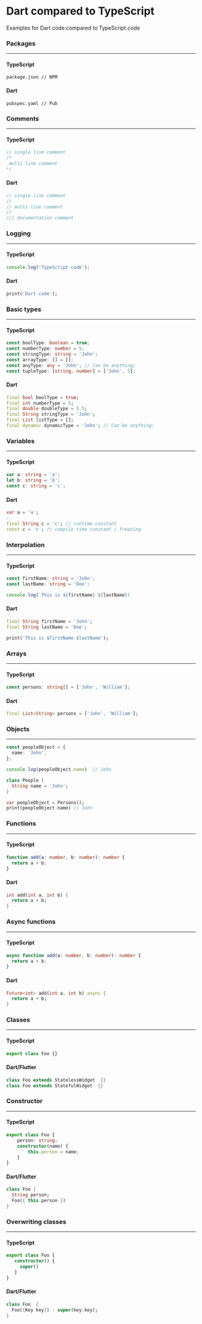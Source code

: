 # Dart compared to TypeScript
Examples for Dart code compared to TypeScript code

### Packages
---
#### TypeScript
```
package.json // NPM
```
#### Dart
```
pubspec.yaml // Pub
```

### Comments
---
#### TypeScript
```ts
// single line comment
/* 
 multi line comment
*/
```

#### Dart
```dart
// single line comment
// 
// multi line comment
//
/// documentation comment
```

### Logging
---
#### TypeScript
```ts
console.log('TypeScript code');
```
#### Dart
```dart
print('Dart code');
```

### Basic types
---
#### TypeScript
```ts
const boolType: boolean = true;
const numberType: number = 5;
const stringType: string = 'John';
const arrayType: [] = [];
const anyType: any = 'John'; // Can be anything;
const tupleType: [string, number] = ['John', 5];
```
#### Dart
```dart
final bool boolType = true;
final int numberType = 5;
final double doubleType = 5.5;
final String stringType = 'John';
final List listType = [];
final dynamic dynamicType = 'John'; // Can be anything;
```

### Variables
---
#### TypeScript
```ts
var a: string = 'a';
let b: string = 'b';
const c: string = 'c';
```
#### Dart
```dart
var a = 'a';
-
final String c = 'c'; // runtime constant
const c = 'c'; // compile time constant / freezing 
```

### Interpolation
---
#### TypeScript
```ts
const firstName: string = 'John';
const lastName: string = 'Doe';

console.log(`This is ${firstName} ${lastName})
```

#### Dart
```dart
final String firstName = 'John';
final String lastName = 'Doe';

print('This is $firstName $lastName');
```

### Arrays
---
#### TypeScript
```ts
const persons: string[] = ['John', 'William'];
```
#### Dart
```dart
final List<String> persons = ['John', 'William'];
```

### Objects
---
```ts
const peopleObject = {
  name: 'John',
};

console.log(peopleObject.name)  // John
```

```dart
class People {
  String name = 'John';
}

var peopleObject = Persons();
print(peopleObject.name) // John
```

### Functions
---
#### TypeScript
```ts
function add(a: number, b: number): number {
  return a + b;
}
```
#### Dart
```dart
int add(int a, int b) {
  return a + b;
}
```

### Async functions
---
#### TypeScript
```ts
async function add(a: number, b: number): number {
  return a + b;
}
```
#### Dart
```dart
Future<int> add(int a, int b) async {
  return a + b;
}
```

### Classes
---
#### TypeScript
```ts
export class Foo {}
```
#### Dart/Flutter
```dart
class Foo extends StatelessWidget  {}
class Foo extends StatefulWidget  {}
```

### Constructor
---
#### TypeScript
```ts
export class Foo {
    person: string;
    constructor(name) {
        this.person = name;
    }  
}

```
#### Dart/Flutter
```dart
class Foo {
  String person;
  Foo({ this.person })
}
```
### Overwriting classes
---

#### TypeScript
```ts
export class Foo {
   constructor() {
     super()
   }
}
```

#### Dart/Flutter
```dart
class Foo  {
  Foo({Key key}) : super(key:key);
}
```
